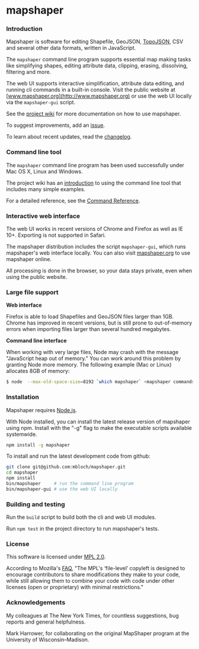 # mapshaper

### Introduction

Mapshaper is software for editing Shapefile, GeoJSON, [TopoJSON](https://github.com/mbostock/topojson/wiki), CSV and several other data formats, written in JavaScript.

The `mapshaper` command line program supports essential map making tasks like simplifying shapes, editing attribute data, clipping, erasing, dissolving, filtering and more.

The web UI supports interactive simplification, attribute data editing, and running cli commands in a built-in console. Visit the public website at [www.mapshaper.org](http://www.mapshaper.org) or use the web UI locally via the `mapshaper-gui` script.

See the [project wiki](https://github.com/mbloch/mapshaper/wiki) for more documentation on how to use mapshaper.

To suggest improvements, add an [issue](https://github.com/mbloch/mapshaper/issues).

To learn about recent updates, read the [changelog](https://github.com/mbloch/mapshaper/releases).

### Command line tool

The `mapshaper` command line program has been used successfully under Mac OS X, Linux and Windows.

The project wiki has an [introduction](https://github.com/mbloch/mapshaper/wiki/Introduction-to-the-Command-Line-Tool) to using the command line tool that includes many simple examples.

For a detailed reference, see the [Command Reference](https://github.com/mbloch/mapshaper/wiki/Command-Reference).



### Interactive web interface

The web UI works in recent versions of Chrome and Firefox as well as IE 10+. Exporting is not supported in Safari.

The mapshaper distribution includes the script `mapshaper-gui`, which runs mapshaper's web interface locally. You can also visit [mapshaper.org](http://www.mapshaper.org) to use mapshaper online.

All processing is done in the browser, so your data stays private, even when using the public website.

### Large file support

**Web interface**

Firefox is able to load Shapefiles and GeoJSON files larger than 1GB. Chrome has improved in recent versions, but is still prone to out-of-memory errors when importing files larger than several hundred megabytes.

**Command line interface**

When working with very large files, Node may crash with the message "JavaScript heap out of memory." You can work around this problem by granting Node more memory. The following example (Mac or Linux) allocates 8GB of memory:
```bash
$ node  --max-old-space-size=8192 `which mapshaper` <mapshaper commands>
```

### Installation

Mapshaper requires [Node.js](http://nodejs.org).

With Node installed, you can install the latest release version of mapshaper using npm. Install with the "-g" flag to make the executable scripts available systemwide.

```bash
npm install -g mapshaper
```

To install and run the latest development code from github:

```bash
git clone git@github.com:mbloch/mapshaper.git
cd mapshaper
npm install
bin/mapshaper     # run the command line program
bin/mapshaper-gui # use the web UI locally
```

### Building and testing

Run the `build` script to build both the cli and web UI modules.

Run `npm test` in the project directory to run mapshaper's tests.

### License

This software is licensed under [MPL 2.0](http://www.mozilla.org/MPL/2.0/).

According to Mozilla's [FAQ](http://www.mozilla.org/MPL/2.0/FAQ.html), "The MPL's ‘file-level’ copyleft is designed to encourage contributors to share modifications they make to your code, while still allowing them to combine your code with code under other licenses (open or proprietary) with minimal restrictions."

### Acknowledgements

My colleagues at The New York Times, for countless suggestions, bug reports and general helpfulness.

Mark Harrower, for collaborating on the original MapShaper program at the University of Wisconsin&ndash;Madison.
